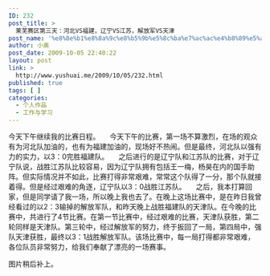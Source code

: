 ```yaml
---
ID: 232
post_title: >
  莱芜赛区第三天：河北VS福建，辽宁VS江苏，解放军VS天津
post_name: '%e8%8e%b1%e8%8a%9c%e8%b5%9b%e5%8c%ba%e7%ac%ac%e4%b8%89%e5%a4%a9%ef%bc%9a%e6%b2%b3%e5%8c%97vs%e7%a6%8f%e5%bb%ba%ef%bc%8c%e8%be%bd%e5%ae%81vs%e6%b1%9f%e8%8b%8f%ef%bc%8c%e8%a7%a3%e6%94%be%e5%86%9bvs'
author: 小奥
post_date: 2009-10-05 22:40:22
layout: post
link: >
  http://www.yushuai.me/2009/10/05/232.html
published: true
tags: [ ]
categories:
  - 个人作品
  - 工作与学习
---
```

今天下午继续我的比赛日程。
    今天下午的比赛，第一场不算激烈，在场的观众有为河北队加油的，也有为福建加油的，现场好不热闹。但是最终，河北队以强有力的实力，以3：0完胜福建队。
    之后进行的是辽宁队和江苏队的比赛，对于辽宁队说，战胜江苏队比较容易，因为辽宁队拥有包括王一梅，杨昊在内的国手助阵。但实际情况并不如此，比赛打得非常艰难，常常这个队得了一分，那个队就接着得。但是经过艰难的角逐，辽宁队以3：0战胜江苏队。
    之后，我本打算回家，但是同学请了我一场，所以晚上我也去了。在晚上这场比赛中，是在昨日我曾经看过的以2：3输掉的解放军队，和昨天晚上战胜福建队的天津队。在今晚的比赛中，共进行了4节比赛。在第一节比赛中，经过艰难的比赛，天津队获胜，第二轮同样是天津队。第三轮中，经过解放军的努力，终于扳回了一局，第四局中，强队天津获胜，最终以3：1战胜解放军队。该场比赛中，每一局打得都非常艰难，各位队员非常努力，给我们奉献了漂亮的一场赛事。

图片稍后补上。